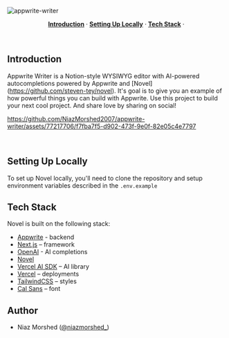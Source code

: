 ![appwrite-writer](https://github.com/NiazMorshed2007/appwrite-writer/assets/77217706/a203decd-76fe-4204-99e3-aeccd0ba7c48)


<p align="center">
  <a href="#introduction"><strong>Introduction</strong></a> ·
  <a href="#setting-up-locally"><strong>Setting Up Locally</strong></a> ·
  <a href="#tech-stack"><strong>Tech Stack</strong></a> ·
</p>
<br/>

## Introduction

Appwrite Writer is a Notion-style WYSIWYG editor with AI-powered autocompletions powered by Appwrite and [Novel] (https://github.com/steven-tey/novel). It's goal is to give you an example of how powerful things you can build with Appwrite. Use this project to build your next cool project. And share love by sharing on social!


https://github.com/NiazMorshed2007/appwrite-writer/assets/77217706/f7fba7f5-d902-473f-9e0f-82e05c4e7797


<br />

## Setting Up Locally

To set up Novel locally, you'll need to clone the repository and setup environment variables described in the `.env.example`


## Tech Stack

Novel is built on the following stack:

- [Appwrite](https://appwrite.io/) - backend 
- [Next.js](https://nextjs.org/) – framework
- [OpenAI](https://openai.com/) - AI completions
- [Novel](https://github.com/steven-tey/novel)
- [Vercel AI SDK](https://sdk.vercel.ai/docs) – AI library
- [Vercel](https://vercel.com) – deployments
- [TailwindCSS](https://tailwindcss.com/) – styles
- [Cal Sans](https://github.com/calcom/font) – font


## Author

- Niaz Morshed ([@niazmorshed_](https://twitter.com/niazmorshed_))
